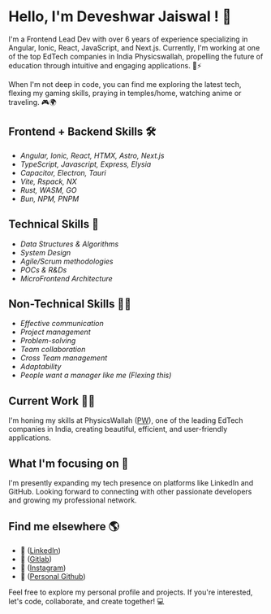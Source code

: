 # Hello, I'm Deveshwar Jaiswal ! 👋

I'm a Frontend Lead Dev with over 6 years of experience specializing in Angular, Ionic, React, JavaScript, and Next.js. Currently, I'm working at one of the top EdTech companies in India Physicswallah, propelling the future of education through intuitive and engaging applications. 🚀⚡

When I'm not deep in code, you can find me exploring the latest tech, flexing my gaming skills, praying in temples/home, watching anime or traveling. 🎮🌍

## Frontend + Backend Skills 🛠
* *Angular, Ionic, React, HTMX, Astro, Next.js*
* *TypeScript, Javascript, Express, Elysia*
* *Capacitor, Electron, Tauri*
* *Vite, Rspack, NX*
* *Rust, WASM, GO*
* *Bun, NPM, PNPM*

## Technical Skills 🧪
* *Data Structures & Algorithms*
* *System Design*
* *Agile/Scrum methodologies*
* *POCs & R&Ds*
* *MicroFrontend Architecture*

## Non-Technical Skills 🤹‍♂
* *Effective communication*
* *Project management*
* *Problem-solving*
* *Team collaboration*
* *Cross Team management*
* *Adaptability*
* *People want a manager like me (Flexing this)*

## Current Work 👨‍💻
I'm honing my skills at PhysicsWallah ([PW](https://www.linkedin.com/company/physicswallah/mycompany/)), one of the leading EdTech companies in India, creating beautiful, efficient, and user-friendly applications.

## What I'm focusing on 🧐
I'm presently expanding my tech presence on platforms like LinkedIn and GitHub. Looking forward to connecting with other passionate developers and growing my professional network.

## Find me elsewhere 🌎
* 👔 ([LinkedIn](https://www.linkedin.com/in/deveshwar-jaiswal-frontendninja/))
* 🚀 ([Gitlab](https://gitlab.com/deveshwar.jaiswal))
* 📸 ([Instagram](https://www.instagram.com/deveshwar_jaiswal_/))
* 🚀 ([Personal Github](https://github.com/svssdeva/svssdeva))

Feel free to explore my personal profile and projects. If you're interested, let's code, collaborate, and create together! 💻
